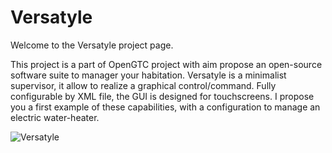 # Versatyle

Welcome to the Versatyle project page.

This project is a part of OpenGTC project with aim propose an open-source software suite to manager your habitation.
Versatyle is a minimalist supervisor, it allow to realize a graphical control/command.
Fully configurable by XML file, the GUI is designed for touchscreens.
I propose you a first example of these capabilities, with a configuration to manage an electric water-heater.

![Versatyle](https://raw.githubusercontent.com/lawrence-moy/Versatyle/master/PyQtWaterHeater/screenshot/capture1.png)

